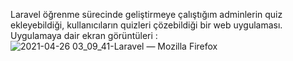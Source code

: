 Laravel öğrenme sürecinde geliştirmeye çalıştığım adminlerin quiz ekleyebildiği, kullanıcıların quizleri çözebildiği bir web uygulaması.
Uygulamaya dair ekran görüntüleri :
![2021-04-26 03_09_41-Laravel — Mozilla Firefox](https://user-images.githubusercontent.com/66672724/116015870-8a67a500-a643-11eb-86ec-f75df2a1703f.png)

